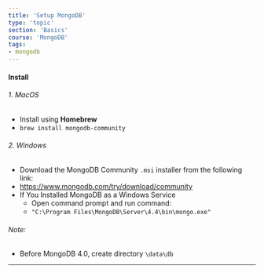 ```yaml
---
title: 'Setup MongoDB'
type: 'topic'
section: 'Basics'
course: 'MongoDB'
tags:
- mongodb
---
```

#### Install

###### 1. MacOS
- Install using **Homebrew**
- `brew install mongodb-community`

###### 2. Windows
- Download the MongoDB Community `.msi` installer from the following link:
- https://www.mongodb.com/try/download/community
- If You Installed MongoDB as a Windows Service
    - Open command prompt and run command:
    - `"C:\Program Files\MongoDB\Server\4.4\bin\mongo.exe"`

###### Note:
- Before MongoDB 4.0, create directory `\data\db`


---